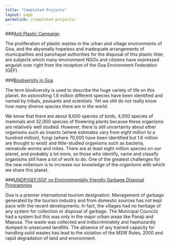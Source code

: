 ```yaml
---
title: "Completed Projects"
layout: page
permalink: /completed-projects/
---
```


###[Anti Plastic Campaign](anti-plastic-campaign.html)

The proliferation of plastic wastes in the urban and village environments of Goa, and the abysmally hopeless and inadequate arrangements of municipalities and panchayat authorities for the disposal of this plastic litter, are subjects which many environment NGOs and citizens have expressed anguish over right from the inception of the Goa Environment Federation (GEF).

###[Biodiversity in Goa](biodiversity.html)

The term biodiversity is used to describe the huge variety of life on this planet. An astonishing 1.8 million different species have been identified and named by tribals, peasants and scientists. Yet we still do not really know how many diverse species there are in the world.

We know that there are about 8,600 species of birds, 4,000 species of mammals and 32,000 species of flowering plants because these organisms are relatively well studied. However, there is still uncertainty about other organisms such as insects (where estimates vary from eight million to a hundred million), fungi (where 70,000 have been identified but 1.6 million are thought to exist) and little-studied organisms such as bacteria, nematode worms and mites. There are at least eight million species on our planet, and probably a lot more, so those who identify, name and classify organisms still have a lot of work to do. One of the greatest challenges for the new millenium is to increase our knowledge of the organisms with which we share this planet.

###[UNDP/GEF/SGF on Environmentally friendly Garbage Disposal Programmes](garbage-disposal.html)

Goa is a premier international tourism designation. Management of garbage generated by the tourism industry and from domestic sources has not kept pace with the recent developments. In fact, the villages had no heritage of any system for collection or disposal of garbage. The Municipal Councils had a system but this was only in the major urban areas like Panaji and Mapusa. The waste was collected and indiscriminately and haphazardly dumped in unsecured landfills. The absence of any trained capacity for handling solid wastes has lead to the violation of the MSW Rules, 2000 and rapid degradation of land and environment.